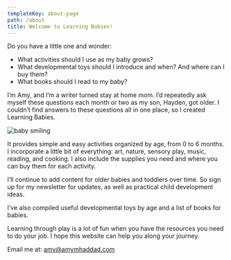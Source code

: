```yaml
---
templateKey: about-page
path: /about
title: Welcome to Learning Babies!
---
```

Do you have a little one and wonder:

* What activities should I use as my baby grows?
* What developmental toys should I introduce and when? And where can I buy them?
* What books should I read to my baby?

I’m Amy, and I’m a writer turned stay at home mom. I’d repeatedly ask myself these questions each month or two as my son, Hayden, got older. I couldn’t find answers to these questions all in one place, so I created Learning Babies.

![baby smiling](/img/02704a92-c1b3-49b9-878e-fd605b9354ef.jpeg "baby smiling")

It provides simple and easy activities organized by age, from 0 to 6 months. I incorporate a little bit of everything: art, nature, sensory play, music, reading, and cooking. I also include the supplies you need and where you can buy them for each activity. 

I’ll continue to add content for older babies and toddlers over time. So sign up for my newsletter for updates, as well as practical child development ideas.

I’ve also compiled useful developmental toys by age and a list of books for babies. 

Learning through play is a lot of fun when you have the resources you need to do your job. I hope this website can help you along your journey.



E﻿mail me at: [amy@amymhaddad.com](<mailto:amy@amymhaddad.com>)